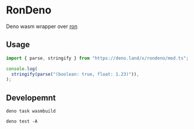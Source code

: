 # RonDeno

Deno wasm wrapper over [ron](https://github.com/ron-rs/ron)

## Usage

```ts
import { parse, stringify } from "https://deno.land/x/rondeno/mod.ts";

console.log(
  stringify(parse("(boolean: true, float: 1.23)")),
);
```

## Developemnt

`deno task wasmbuild`

`deno test -A`
